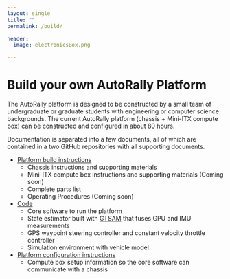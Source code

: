 ```yaml
---
layout: single
title: ""
permalink: /build/

header:
  image: electronicsBox.png

---
```


# Build your own AutoRally Platform

The AutoRally platform is designed to be constructed by a small team of undergraduate or graduate students with engineering or computer science backgrounds. The current AutoRally platform (chassis + Mini-ITX compute box) can be constructed and configured in about 80 hours.

Documentation is separated into a few documents, all of which are contained in a two GitHub repositories with all supporting documents. 

  * [Platform build instructions](https://github.com/AutoRally/autorally_platform_instructions)
    * Chassis instructions and supporting materials
    * Mini-ITX compute box instructions and supporting materials (Coming soon)
    * Complete parts list
    * Operating Procedures (Coming soon)
  * [Code](https://github.com/AutoRally/autorally)
    * Core software to run the platform
    * State estimator built with [GTSAM](https://collab.cc.gatech.edu/borg/) that fuses GPU and IMU measurements
    * GPS waypoint steering controller and constant velocity throttle controller
    * Simulation environment with vehicle model
  * [Platform configuration instructions](https://github.com/AutoRally/autorally/wiki)
    * Compute box setup information so the core software can communicate with a chassis
